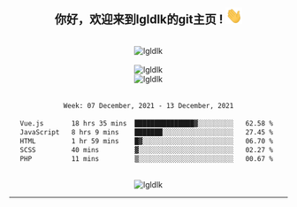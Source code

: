 <div align="center">
<h2> 你好，欢迎来到lgldlk的git主页 ! <img src="https://github.com/lgldlk/lgldlk/blob/main/gifs/Hi.gif" width="30px"></h2>
</div>

<div align="center">
 </br>
 <img src="http://aiitapp.cn:8091/?color=rgba(37,144,118,1)&shadowColor=rgba(12,16,20,1)&fontSize=120&&shadowOffsetX=9&shadowOffsetY=11" height="26px" alt="lgldlk" />
 </br>

   </br>
 <img src="https://github-readme-stats.vercel.app/api?username=lgldlk&show_icons=true&theme=gotham&locale=cn" alt="lgldlk" />
 

</br>

<img  src="http://github-readme-stats.vercel.app/api/top-langs/?username=lgldlk&show_icons=true&theme=gotham&locale=cn&layout=compact" alt="lgldlk"/>  
</br>
</br>

<!--START_SECTION:waka-->
```text
Week: 07 December, 2021 - 13 December, 2021

Vue.js       18 hrs 35 mins  ███████████████▓░░░░░░░░░   62.58 % 
JavaScript   8 hrs 9 mins    ███████░░░░░░░░░░░░░░░░░░   27.45 % 
HTML         1 hr 59 mins    █▓░░░░░░░░░░░░░░░░░░░░░░░   06.70 % 
SCSS         40 mins         ▓░░░░░░░░░░░░░░░░░░░░░░░░   02.27 % 
PHP          11 mins         ▒░░░░░░░░░░░░░░░░░░░░░░░░   00.67 % 
```
<!--END_SECTION:waka-->

 </br>
  <img src="https://visitor-badge.glitch.me/badge?page_id=lgldlk" alt="lgldlk" />

---

 

